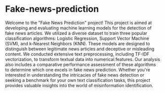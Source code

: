 # Fake-news-prediction
Welcome to the "Fake News Prediction" project! 
This project is aimed at developing and evaluating machine learning models for the detection of fake news articles. 
We utilized a diverse dataset to train three popular classification algorithms: Logistic Regression, Support Vector Machine (SVM), and k-Nearest Neighbors (KNN). 
These models are designed to distinguish between legitimate news articles and deceptive or misleading content. 
We conducted extensive text preprocessing, including TF-IDF vectorization, to transform textual data into numerical features. 
Our analysis also includes a comparative performance assessment of these algorithms to determine which one excels in fake news prediction. 
Whether you're interested in understanding the intricacies of fake news detection or seeking a benchmark for your own text classification tasks, this project provides valuable insights into the world of misinformation identification.
